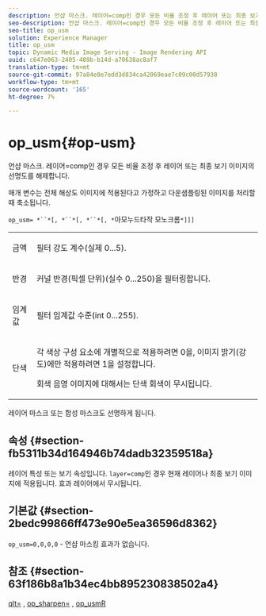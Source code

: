 ```yaml
---
description: 언샵 마스크. 레이어=comp인 경우 모든 비율 조정 후 레이어 또는 최종 보기 이미지의 선명도를 해제합니다.
seo-description: 언샵 마스크. 레이어=comp인 경우 모든 비율 조정 후 레이어 또는 최종 보기 이미지의 선명도를 해제합니다.
seo-title: op_usm
solution: Experience Manager
title: op_usm
topic: Dynamic Media Image Serving - Image Rendering API
uuid: c647e063-2405-489b-b14d-a70638ac8af7
translation-type: tm+mt
source-git-commit: 97a84e8e7edd3d834ca42069eae7c09c00d57938
workflow-type: tm+mt
source-wordcount: '165'
ht-degree: 7%

---
```



# op_usm{#op-usm}

언샵 마스크. 레이어=comp인 경우 모든 비율 조정 후 레이어 또는 최종 보기 이미지의 선명도를 해제합니다.

매개 변수는 전체 해상도 이미지에 적용된다고 가정하고 다운샘플링된 이미지를 처리할 때 축소됩니다.

`op_usm= *``*[, *``*[, *``*[, *`아모누드타작 모노크롬`*]]]`

<table id="simpletable_0697E3BCB45F41C494D93A6017ADD2BF"> 
 <tr class="strow"> 
  <td class="stentry"> <p><span class="codeph"><span class="varname"> 금액</span></span> </p></td> 
  <td class="stentry"> <p>필터 강도 계수(실제 0...5). </p></td> 
 </tr> 
 <tr class="strow"> 
  <td class="stentry"> <p><span class="codeph"><span class="varname"> 반경</span></span> </p></td> 
  <td class="stentry"> <p>커널 반경(픽셀 단위)(실수 0...250)을 필터링합니다. </p></td> 
 </tr> 
 <tr class="strow"> 
  <td class="stentry"> <p><span class="codeph"><span class="varname"> 임계값</span></span> </p></td> 
  <td class="stentry"> <p>필터 임계값 수준(int 0...255). </p></td> 
 </tr> 
 <tr class="strow"> 
  <td class="stentry"> <p><span class="codeph"><span class="varname"> 단색</span></span> </p></td> 
  <td class="stentry"> <p>각 색상 구성 요소에 개별적으로 적용하려면 0을, 이미지 밝기(강도)에만 적용하려면 1을 설정합니다. </p> <p> <span class="codeph"><span class="varname"> 회색 </span></span> 음영 이미지에 대해서는 단색 회색이 무시됩니다. </p></td> 
 </tr> 
</table>

레이어 마스크 또는 합성 마스크도 선명하게 됩니다.

## 속성 {#section-fb5311b34d164946b74dadb32359518a}

레이어 특성 또는 보기 속성입니다. `layer=comp`인 경우 현재 레이어나 최종 보기 이미지에 적용됩니다. 효과 레이어에서 무시됩니다.

## 기본값 {#section-2bedc99866ff473e90e5ea36596d8362}

`op_usm=0,0,0,0` - 언샵 마스킹 효과가 없습니다.

## 참조 {#section-63f186b8a1b34ec4bb895230838502a4}

[qlt=](../../../../../is-api/http-ref/image-serving-api-ref/c-http-protocol-reference/c-command-reference/r-is-http-qlt.md#reference-f69ed0758c784b0385d979820546d352) ,  [op_sharpen=](../../../../../is-api/http-ref/image-serving-api-ref/c-http-protocol-reference/c-command-reference/r-op-sharpen.md#reference-c32573230c6140f883efdaa201ea8541) ,  [op_usmR](../../../../../is-api/http-ref/image-serving-api-ref/c-http-protocol-reference/c-command-reference/r-op-usmr.md#reference-c0168bc1e3a24370883670c09bcb0fef)
